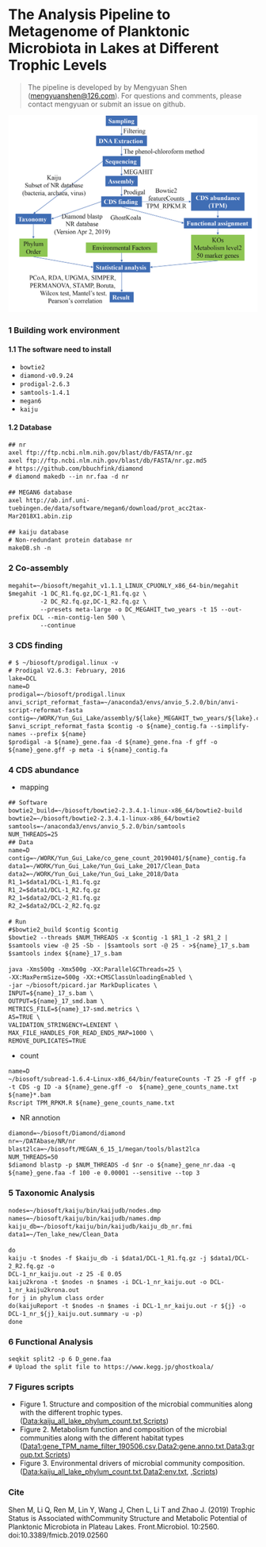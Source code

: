 # The Analysis Pipeline to Metagenome of Planktonic Microbiota in Lakes at Different Trophic Levels

> The pipeline is developed by  by Mengyuan Shen ([mengyuanshen@126.com](mailto:mengyuanshen@126.com)). For questions and comments, please contact mengyuan or submit an issue on github.



![An overview of analysis pipeline to metagenome](Datasets/An_overview_of_analysis_pipeline_to_metagenome.png)

### 1 Building work environment

#### 1.1 The software need to install

- `bowtie2`
- `diamond-v0.9.24`
- `prodigal-2.6.3`
- `samtools-1.4.1`
- `megan6`
- `kaiju`

#### 1.2 Database

```shell
## nr
axel ftp://ftp.ncbi.nlm.nih.gov/blast/db/FASTA/nr.gz
axel ftp://ftp.ncbi.nlm.nih.gov/blast/db/FASTA/nr.gz.md5
# https://github.com/bbuchfink/diamond
# diamond makedb --in nr.faa -d nr

## MEGAN6 database
axel http://ab.inf.uni-tuebingen.de/data/software/megan6/download/prot_acc2tax-Mar2018X1.abin.zip

## kaiju database
# Non-redundant protein database nr
makeDB.sh -n 
```
### 2 Co-assembly

```shell
megahit=~/biosoft/megahit_v1.1.1_LINUX_CPUONLY_x86_64-bin/megahit
$megahit -1 DC_R1.fq.gz,DC-1_R1.fq.gz \
		 -2 DC_R2.fq.gz,DC-1_R2.fq.gz \
         --presets meta-large -o DC_MEGAHIT_two_years -t 15 --out-prefix DCL --min-contig-len 500 \
         --continue
```
### 3 CDS finding
```shell
# $ ~/biosoft/prodigal.linux -v
# Prodigal V2.6.3: February, 2016
lake=DCL
name=D
prodigal=~/biosoft/prodigal.linux
anvi_script_reformat_fasta=~/anaconda3/envs/anvio_5.2.0/bin/anvi-script-reformat-fasta
contig=~/WORK/Yun_Gui_Lake/assembly/${lake}_MEGAHIT_two_years/${lake}.contigs.fa
$anvi_script_reformat_fasta $contig -o ${name}_contig.fa --simplify-names --prefix ${name}
$prodigal -a ${name}_gene.faa -d ${name}_gene.fna -f gff -o ${name}_gene.gff -p meta -i ${name}_contig.fa
```
### 4 CDS abundance 
- mapping
```shell
## Software
bowtie2_build=~/biosoft/bowtie2-2.3.4.1-linux-x86_64/bowtie2-build
bowtie2=~/biosoft/bowtie2-2.3.4.1-linux-x86_64/bowtie2
samtools=~/anaconda3/envs/anvio_5.2.0/bin/samtools
NUM_THREADS=25
## Data
name=D
contig=~/WORK/Yun_Gui_Lake/co_gene_count_20190401/${name}_contig.fa
data1=~/WORK/Yun_Gui_Lake/Yun_Gui_Lake_2017/Clean_Data
data2=~/WORK/Yun_Gui_Lake/Yun_Gui_Lake_2018/Data
R1_1=$data1/DCL-1_R1.fq.gz
R1_2=$data1/DCL-1_R2.fq.gz
R2_1=$data2/DCL-2_R1.fq.gz
R2_2=$data2/DCL-2_R2.fq.gz

# Run
#$bowtie2_build $contig $contig
$bowtie2 --threads $NUM_THREADS -x $contig -1 $R1_1 -2 $R1_2 | $samtools view -@ 25 -Sb - |$samtools sort -@ 25 - >${name}_17_s.bam
$samtools index ${name}_17_s.bam

java -Xms500g -Xmx500g -XX:ParallelGCThreads=25 \
-XX:MaxPermSize=500g -XX:+CMSClassUnloadingEnabled \
-jar ~/biosoft/picard.jar MarkDuplicates \
INPUT=${name}_17_s.bam \
OUTPUT=${name}_17_smd.bam \
METRICS_FILE=${name}_17-smd.metrics \
AS=TRUE \
VALIDATION_STRINGENCY=LENIENT \
MAX_FILE_HANDLES_FOR_READ_ENDS_MAP=1000 \
REMOVE_DUPLICATES=TRUE
```

- count

```shell
name=D
~/biosoft/subread-1.6.4-Linux-x86_64/bin/featureCounts -T 25 -F gff -p -t CDS -g ID -a ${name}_gene.gff -o  ${name}_gene_counts_name.txt ${name}*.bam
Rscript TPM_RPKM.R ${name}_gene_counts_name.txt
```

- NR annotion
```shell
diamond=~/biosoft/Diamond/diamond
nr=~/DATAbase/NR/nr
blast2lca=~/biosoft/MEGAN_6_15_1/megan/tools/blast2lca
NUM_THREADS=50
$diamond blastp -p $NUM_THREADS -d $nr -o ${name}_gene_nr.daa -q ${name}_gene.faa -f 100 -e 0.00001 --sensitive --top 3
```

### 5 Taxonomic Analysis

```shell
nodes=~/biosoft/kaiju/bin/kaijudb/nodes.dmp
names=~/biosoft/kaiju/bin/kaijudb/names.dmp
kaiju_db=~/biosoft/kaiju/bin/kaijudb/kaiju_db_nr.fmi
data1=~/Ten_lake_new/Clean_Data

do
kaiju -t $nodes -f $kaiju_db -i $data1/DCL-1_R1.fq.gz -j $data1/DCL-2_R2.fq.gz -o
DCL-1_nr_kaiju.out -z 25 -E 0.05
kaiju2krona -t $nodes -n $names -i DCL-1_nr_kaiju.out -o DCL-1_nr_kaiju2krona.out
for j in phylum class order
do(kaijuReport -t $nodes -n $names -i DCL-1_nr_kaiju.out -r ${j} -o
DCL-1_nr_${j}_kaiju.out.summary -u -p)
done
```

### 6 Functional Analysis
```shell
seqkit split2 -p 6 D_gene.faa
# Upload the split file to https://www.kegg.jp/ghostkoala/
```

### 7 Figures  scripts

- Figure 1. Structure and composition of the microbial communities along with the different trophic types. ([Data:kaiju_all_lake_phylum_count.txt](https://raw.githubusercontent.com/shenmengyuan/Yun-Gui_plateau_lake/master/Datasets/kaiju_all_lake_phylum_count.txt),[Scripts](https://raw.githubusercontent.com/shenmengyuan/Yun-Gui_plateau_lake/master/Scripts/Figure_1.R))
- Figure 2. Metabolism function and composition of the microbial communities along with the different habitat types ([Data1:gene_TPM_name_filter_190506.csv](https://raw.githubusercontent.com/shenmengyuan/Yun-Gui_plateau_lake/master/Datasets/gene_TPM_name_filter_190506.csv),[Data2:gene.anno.txt](https://raw.githubusercontent.com/shenmengyuan/Yun-Gui_plateau_lake/master/Datasets/gene.anno.txt),[Data3:group.txt](https://raw.githubusercontent.com/shenmengyuan/Yun-Gui_plateau_lake/master/Datasets/group.txt),[Scripts](https://raw.githubusercontent.com/shenmengyuan/Yun-Gui_plateau_lake/master/Scripts/Figure_2.R))
- Figure 3. Environmental drivers of microbial community composition.  ([Data:kaiju_all_lake_phylum_count.txt](https://raw.githubusercontent.com/shenmengyuan/Yun-Gui_plateau_lake/master/Datasets/kaiju_all_lake_phylum_count.txt),[Data2:env.txt](https://raw.githubusercontent.com/shenmengyuan/Yun-Gui_plateau_lake/master/Datasets/env.txt), ,[Scripts](https://raw.githubusercontent.com/shenmengyuan/Yun-Gui_plateau_lake/master/Scripts/Figure_3.R))

### Cite

Shen M, Li Q, Ren M, Lin Y, Wang J, Chen L, Li T and Zhao J. (2019) Trophic Status is Associated withCommunity Structure and Metabolic Potential of Planktonic Microbiota in Plateau Lakes. Front.Microbiol. 10:2560. doi:10.3389/fmicb.2019.02560

